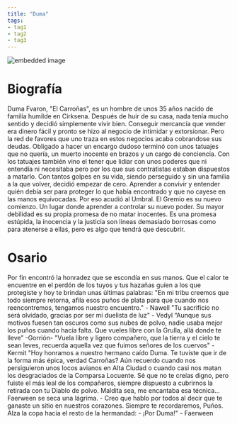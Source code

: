 ```yaml
---
title: "Duma"
tags:
- tag1
- tag2
- tag3
---
```


![embedded image](https://assets.legendkeeper.com/0f214a4d-4133-4327-babf-ab91a431ccc8.jpeg "Attachment")

# Biografía

Duma Fvaron, "El Carroñas", es un hombre de unos 35 años nacido de familía humilde en Cirksena. Después de huir de su casa, nada tenía mucho sentido y decidió simplemente vivir bien. Conseguir mercancía que vender era dinero fácil y pronto se hizo al negocio de intimidar y extorsionar. Pero la red de favores que uno traza en estos negocios acaba cobrandose sus deudas. Obligado a hacer un encargo dudoso terminó con unos tatuajes que no quería, un muerto inocente en brazos y un cargo de conciencia. Con los tatuajes también vino el tener que lidiar con unos poderes que ni entendía ni necesitaba pero por los que sus contratistas estaban dispuestos a matarlo. Con tantos golpes en su vida, siendo perseguido y sin una familia a la que volver, decidió empezar de cero. Aprender a convivir y entender quién debía ser para proteger lo que había encontrado y que no cayese en las manos equivocadas. Por eso acudió al Umbral. El Gremio es su nuevo comienzo. Un lugar donde aprender a controlar su nuevo poder. Su mayor debilidad es su propia promesa de no matar inocentes. Es una promesa estúpida, la inocencia y la justicia son lineas demasiado borrosas como para atenerse a ellas, pero es algo que tendrá que descubrir.

# Osario

Por fin encontró la honradez que se escondía en sus manos. Que el calor te encuentre en el perdón de los tuyos y tus hazañas guíen a los que protegiste y hoy te brindan unas últimas palabras: "En mi tribu creemos que todo siempre retorna, afila esos puños de plata para que cuando nos reencontremos, tengamos nuestro encuentro." - Nawell "Tu sacrificio no será olvidado, gracias por ser mi duelista de luz" - Vedyl “Aunque sus motivos fuesen tan oscuros como sus nubes de polvo, nadie usaba mejor los puños cuando hacía falta. Que vueles libre con la Grulla, allá donde te lleve” -Gorrión- "Vuela libre y ligero compañero, que la tierra y el cielo te sean leves, recuerda aquella vez que fuimos señores de los cuervos" - Kermit "Hoy honramos a nuestro hermano caído Duma. Te tuviste que ir de la forma más épica, verdad Carroñas? Aún recuerdo cuando nos persiguieron unos locos avianos en Alta Ciudad o cuando casi nos matan los desgraciados de la Comparsa Locuente. Sé que no te creías digno, pero fuiste el más leal de los compañeros, siempre dispuesto a cubrirnos la retirada con tu Diablo de polvo. Maldita sea, me encantaba esa técnica... Faerween se seca una lágrima. - Creo que hablo por todos al decir que te ganaste un sitio en nuestros corazones. Siempre te recordaremos, Puños. Alza la copa hacia el resto de la hermandad: - ¡Por Duma!" - Faerween
